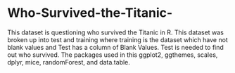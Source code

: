 # Who-Survived-the-Titanic-
This dataset is questioning who survived the Titanic in R. This dataset was broken up into test and training where training is the dataset which have not blank values and Test has a column of Blank Values. Test is needed to find out who survived. The packages used in this ggplot2, ggthemes, scales, dplyr, mice, randomForest, and data.table.

